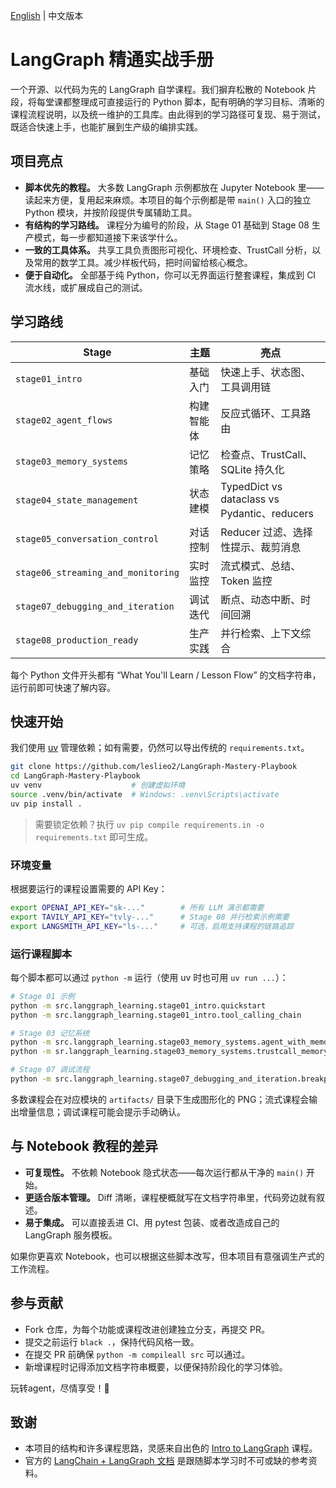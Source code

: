 [English](README.md) | 中文版本

# LangGraph 精通实战手册

一个开源、以代码为先的 LangGraph 自学课程。我们摒弃松散的 Notebook 片段，将每堂课都整理成可直接运行的 Python 脚本，配有明确的学习目标、清晰的课程流程说明，以及统一维护的工具库。由此得到的学习路径可复现、易于测试，既适合快速上手，也能扩展到生产级的编排实践。

## 项目亮点

- **脚本优先的教程。** 大多数 LangGraph 示例都放在 Jupyter Notebook 里——读起来方便，复用起来麻烦。本项目的每个示例都是带 `main()` 入口的独立 Python 模块，并按阶段提供专属辅助工具。
- **有结构的学习路线。** 课程分为编号的阶段，从 Stage 01 基础到 Stage 08 生产模式，每一步都知道接下来该学什么。
- **一致的工具体系。** 共享工具负责图形可视化、环境检查、TrustCall 分析，以及常用的数学工具。减少样板代码，把时间留给核心概念。
- **便于自动化。** 全部基于纯 Python，你可以无界面运行整套课程，集成到 CI 流水线，或扩展成自己的测试。

## 学习路线

| Stage | 主题 | 亮点 |
| --- | --- | --- |
| `stage01_intro` | 基础入门 | 快速上手、状态图、工具调用链 |
| `stage02_agent_flows` | 构建智能体 | 反应式循环、工具路由 |
| `stage03_memory_systems` | 记忆策略 | 检查点、TrustCall、SQLite 持久化 |
| `stage04_state_management` | 状态建模 | TypedDict vs dataclass vs Pydantic、reducers |
| `stage05_conversation_control` | 对话控制 | Reducer 过滤、选择性提示、裁剪消息 |
| `stage06_streaming_and_monitoring` | 实时监控 | 流式模式、总结、Token 监控 |
| `stage07_debugging_and_iteration` | 调试迭代 | 断点、动态中断、时间回溯 |
| `stage08_production_ready` | 生产实践 | 并行检索、上下文综合 |

每个 Python 文件开头都有 “What You'll Learn / Lesson Flow” 的文档字符串，运行前即可快速了解内容。

## 快速开始

我们使用 [uv](https://docs.astral.sh/uv/) 管理依赖；如有需要，仍然可以导出传统的 `requirements.txt`。

```bash
git clone https://github.com/leslieo2/LangGraph-Mastery-Playbook
cd LangGraph-Mastery-Playbook
uv venv                    # 创建虚拟环境
source .venv/bin/activate  # Windows: .venv\Scripts\activate
uv pip install .
```

> 需要锁定依赖？执行 `uv pip compile requirements.in -o requirements.txt` 即可生成。

### 环境变量

根据要运行的课程设置需要的 API Key：

```bash
export OPENAI_API_KEY="sk-..."        # 所有 LLM 演示都需要
export TAVILY_API_KEY="tvly-..."      # Stage 08 并行检索示例需要
export LANGSMITH_API_KEY="ls-..."     # 可选，启用支持课程的链路追踪
```

### 运行课程脚本

每个脚本都可以通过 `python -m` 运行（使用 uv 时也可用 `uv run ...`）：

```bash
# Stage 01 示例
python -m src.langgraph_learning.stage01_intro.quickstart
python -m src.langgraph_learning.stage01_intro.tool_calling_chain

# Stage 03 记忆系统
python -m src.langgraph_learning.stage03_memory_systems.agent_with_memory
python -m sr.langgraph_learning.stage03_memory_systems.trustcall_memory_agent

# Stage 07 调试流程
python -m src.langgraph_learning.stage07_debugging_and_iteration.breakpoints
```

多数课程会在对应模块的 `artifacts/` 目录下生成图形化的 PNG；流式课程会输出增量信息；调试课程可能会提示手动确认。


## 与 Notebook 教程的差异

- **可复现性。** 不依赖 Notebook 隐式状态——每次运行都从干净的 `main()` 开始。
- **更适合版本管理。** Diff 清晰，课程梗概就写在文档字符串里，代码旁边就有叙述。
- **易于集成。** 可以直接丢进 CI、用 pytest 包装、或者改造成自己的 LangGraph 服务模板。

如果你更喜欢 Notebook，也可以根据这些脚本改写，但本项目有意强调生产式的工作流程。

## 参与贡献

- Fork 仓库，为每个功能或课程改进创建独立分支，再提交 PR。
- 提交之前运行 `black .`，保持代码风格一致。
- 在提交 PR 前确保 `python -m compileall src` 可以通过。
- 新增课程时记得添加文档字符串概要，以便保持阶段化的学习体验。

玩转agent，尽情享受！🎯

## 致谢

- 本项目的结构和许多课程思路，灵感来自出色的 [Intro to LangGraph](https://academy.langchain.com/courses/take/intro-to-langgraph) 课程。
- 官方的 [LangChain + LangGraph 文档](https://docs.langchain.com/) 是跟随脚本学习时不可或缺的参考资料。
